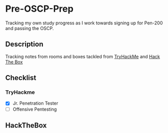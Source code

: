 # Pre-OSCP-Prep

Tracking my own study progress as I work towards signing up for Pen-200 and passing the OSCP.

## Description

Tracking notes from rooms and boxes tackled from [TryHackMe](https://tryhackme.com/) and [Hack The Box](https://hackthebox.eu/)

## Checklist

### TryHackme
- [x] Jr. Penetration Tester
- [ ] Offensive Pentesting

## HackTheBox

